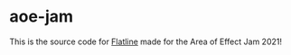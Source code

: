 # aoe-jam

This is the source code for [Flatline](https://gamejammy.itch.io/flatline) made for the Area of Effect Jam 2021!
